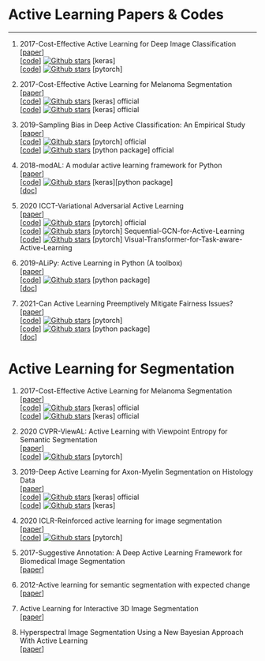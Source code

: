 
# Active Learning Papers & Codes
-----------

1. 2017-Cost-Effective Active Learning for Deep Image Classification  
   [[paper](https://ieeexplore.ieee.org/document/7508942)]  
   [[code](https://github.com/dhaalves/CEAL_keras)] [![Github stars](https://img.shields.io/github/stars/dhaalves/CEAL_keras.svg?logo=github&label=Stars)](https://github.com/dhaalves/CEAL_keras) [keras]  
   [[code](https://github.com/rafikg/CEAL)] [![Github stars](https://img.shields.io/github/stars/rafikg/CEAL.svg?logo=github&label=Stars)](https://github.com/rafikg/CEAL) [pytorch]

2. 2017-Cost-Effective Active Learning for Melanoma Segmentation  
   [[paper](https://arxiv.org/abs/1711.09168v1)]  
   [[code](https://github.com/imatge-upc/medical-2017-nipsw)] [![Github stars](https://img.shields.io/github/stars/imatge-upc/medical-2017-nipsw.svg?logo=github&label=Stars)](https://github.com/imatge-upc/medical-2017-nipsw) [keras] official  
   [[code](https://github.com/marc-gorriz/CEAL-Medical-Image-Segmentation)] [![Github stars](https://img.shields.io/github/stars/marc-gorriz/CEAL-Medical-Image-Segmentation.svg?logo=github&label=Stars)](https://github.com/marc-gorriz/CEAL-Medical-Image-Segmentation) [keras] official

3. 2019-Sampling Bias in Deep Active Classification: An Empirical Study  
   [[paper](https://arxiv.org/abs/1909.09389)]  
   [[code](https://github.com/drimpossible/Sampling-Bias-Active-Learning)] [![Github stars](https://img.shields.io/github/stars/drimpossible/Sampling-Bias-Active-Learning.svg?logo=github&label=Stars)](https://github.com/drimpossible/Sampling-Bias-Active-Learning) [pytorch] official  
   [[code](https://github.com/Xtra-Computing/thundersvm)] [![Github stars](https://img.shields.io/github/stars/Xtra-Computing/thundersvm.svg?logo=github&label=Stars)](https://github.com/Xtra-Computing/thundersvm) [python package] official

4. 2018-modAL: A modular active learning framework for Python  
   [[paper](https://arxiv.org/abs/1805.00979)]  
   [[code](https://github.com/modAL-python/modAL)] [![Github stars](https://img.shields.io/github/stars/modAL-python/modAL.svg?logo=github&label=Stars)](https://github.com/modAL-python/modAL) [keras][python package]  
   [[doc](https://modal-python.readthedocs.io/en/latest/index.html)]

5. 2020 ICCT-Variational Adversarial Active Learning  
   [[paper](https://ieeexplore.ieee.org/document/9009538)]  
   [[code](https://github.com/sinhasam/vaal)] [![Github stars](https://img.shields.io/github/stars/sinhasam/vaal.svg?logo=github&label=Stars)](https://github.com/sinhasam/vaal) [pytorch] official  
   [[code](https://github.com/razvancaramalau/Sequential-GCN-for-Active-Learning)] [![Github stars](https://img.shields.io/github/stars/razvancaramalau/Sequential-GCN-for-Active-Learning.svg?logo=github&label=Stars)](https://github.com/razvancaramalau/Sequential-GCN-for-Active-Learning) [pytorch] Sequential-GCN-for-Active-Learning  
   [[code](https://github.com/razvancaramalau/Visual-Transformer-for-Task-aware-Active-Learning)] [![Github stars](https://img.shields.io/github/stars/razvancaramalau/Visual-Transformer-for-Task-aware-Active-Learning.svg?logo=github&label=Stars)](https://github.com/razvancaramalau/Visual-Transformer-for-Task-aware-Active-Learning) [pytorch] Visual-Transformer-for-Task-aware-Active-Learning  

6. 2019-ALiPy: Active Learning in Python (A toolbox)  
   [[paper](https://arxiv.org/abs/1901.03802v1)]  
   [[code](https://github.com/NUAA-AL/ALiPy)] [![Github stars](https://img.shields.io/github/stars/NUAA-AL/ALiPy.svg?logo=github&label=Stars)](https://github.com/NUAA-AL/ALiPy) [python package]  
   [[doc](http://parnec.nuaa.edu.cn/huangsj/alipy/)]  

7. 2021-Can Active Learning Preemptively Mitigate Fairness Issues?   
   [[paper](https://arxiv.org/abs/2104.06879)]  
   [[code](https://github.com/ElementAI/active-fairness)] [![Github stars](https://img.shields.io/github/stars/ElementAI/active-fairness.svg?logo=github&label=Stars)](https://github.com/ElementAI/active-fairness) [pytorch]  
   [[code](https://github.com/ElementAI/baal)] [![Github stars](https://img.shields.io/github/stars/ElementAI/baal.svg?logo=github&label=Stars)](https://github.com/ElementAI/baal) [python package]  
   [[doc](https://baal.readthedocs.io/en/latest/)]  


# Active Learning for Segmentation

1. 2017-Cost-Effective Active Learning for Melanoma Segmentation  
   [[paper](https://arxiv.org/abs/1711.09168v1)]  
   [[code](https://github.com/imatge-upc/medical-2017-nipsw)] [![Github stars](https://img.shields.io/github/stars/imatge-upc/medical-2017-nipsw.svg?logo=github&label=Stars)](https://github.com/imatge-upc/medical-2017-nipsw) [keras] official  
   [[code](https://github.com/marc-gorriz/CEAL-Medical-Image-Segmentation)] [![Github stars](https://img.shields.io/github/stars/marc-gorriz/CEAL-Medical-Image-Segmentation.svg?logo=github&label=Stars)](https://github.com/marc-gorriz/CEAL-Medical-Image-Segmentation) [keras] official

2. 2020 CVPR-ViewAL: Active Learning with Viewpoint Entropy for Semantic Segmentation  
   [[paper](https://ieeexplore.ieee.org/document/9156651)]  
   [[code](https://github.com/nihalsid/ViewAL)] [![Github stars](https://img.shields.io/github/stars/nihalsid/ViewAL.svg?logo=github&label=Stars)](https://github.com/nihalsid/ViewAL) [pytorch]

3. 2019-Deep Active Learning for Axon-Myelin Segmentation on Histology Data  
   [[paper](https://arxiv.org/abs/1907.05143v1)]  
   [[code](https://github.com/neuropoly/deep-active-learning)] [![Github stars](https://img.shields.io/github/stars/neuropoly/deep-active-learning.svg?logo=github&label=Stars)](https://github.com/neuropoly/deep-active-learning) [keras] official  
   [[code](https://github.com/neuropoly/axondeepseg)] [![Github stars](https://img.shields.io/github/stars/neuropoly/axondeepseg.svg?logo=github&label=Stars)](https://github.com/neuropoly/axondeepseg) [keras]

4. 2020 ICLR-Reinforced active learning for image segmentation  
   [[paper](https://arxiv.org/abs/2002.06583v1)]  
   [[code](https://github.com/ArantxaCasanova/ralis)] [![Github stars](https://img.shields.io/github/stars/ArantxaCasanova/ralis.svg?logo=github&label=Stars)](https://github.com/ArantxaCasanova/ralis) [pytorch]

5. 2017-Suggestive Annotation: A Deep Active Learning Framework for Biomedical Image Segmentation  
   [[paper](https://link.springer.com/chapter/10.1007/978-3-319-66179-7_46)]

6. 2012-Active learning for semantic segmentation with expected change  
   [[paper](https://ieeexplore.ieee.org/abstract/document/6248050)]

7. Active Learning for Interactive 3D Image Segmentation  
   [[paper](https://link.springer.com/chapter/10.1007/978-3-642-23626-6_74)]

8. Hyperspectral Image Segmentation Using a New Bayesian Approach With Active Learning  
   [[paper](https://ieeexplore.ieee.org/abstract/document/5766734)]


